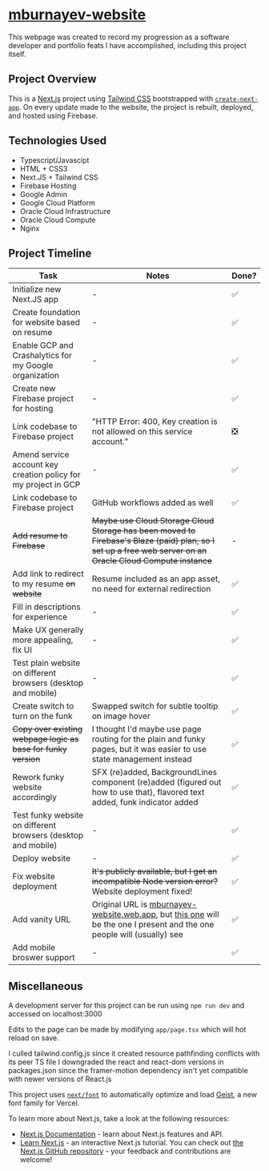 # [mburnayev-website](https://misha.burnayev.com)
This webpage was created to record my progression as a software developer and portfolio feats I have accomplished, including this project itself.

## Project Overview
This is a [Next.js](https://nextjs.org) project using [Tailwind CSS](https://tailwindcss.com/) bootstrapped with [`create-next-app`](https://nextjs.org/docs/app/api-reference/cli/create-next-app). On every update made to the website, the project is rebuilt, deployed, and hosted using Firebase.

## Technologies Used
- Typescript/Javascipt
- HTML + CSS3
- Next.JS + Tailwind CSS
- Firebase Hosting
- Google Admin
- Google Cloud Platform
- Oracle Cloud Infrastructure
- Oracle Cloud Compute
- Nginx

## Project Timeline
Task | Notes | Done?
--- | --- | ---
Initialize new Next.JS app | - | ✅
Create foundation for website based on resume | - | ✅
Enable GCP and Crashalytics for my Google organization | - | ✅
Create new Firebase project for hosting | - | ✅
Link codebase to Firebase project | "HTTP Error: 400, Key creation is not allowed on this service account." | ❎
Amend service account key creation policy for my project in GCP | - | ✅
Link codebase to Firebase project | GitHub workflows added as well | ✅
~~Add resume to Firebase~~ | ~~Maybe use Cloud Storage Cloud Storage has been moved to Firebase's Blaze (paid) plan, so I set up a free web server on an Oracle Cloud Compute instance~~ | -
Add link to redirect to my resume ~~on website~~ | Resume included as an app asset, no need for external redirection | ✅
Fill in descriptions for experience | - | ✅
Make UX generally more appealing, fix UI | - | ✅
Test plain website on different browsers (desktop and mobile) | - | ✅
Create switch to turn on the funk | Swapped switch for subtle tooltip on image hover | ✅
~~Copy over existing webpage logic as base for funky version~~ | I thought I'd maybe use page routing for the plain and funky pages, but it was easier to use state management instead| ✅
Rework funky website accordingly | SFX (re)added, BackgroundLines component (re)added (figured out how to use that), flavored text added, funk indicator added | ✅
Test funky website on different browsers (desktop and mobile) | - |  ✅
Deploy website | - | ✅
Fix website deployment | ~~It's publicly available, but I get an incompatible Node version error?~~ Website deployment fixed! | ✅
Add vanity URL | Original URL is [mburnayev-website.web.app](https://mburnayev-website.web.app), but [this one](https://misha.burnayev.com) will be the one I present and the one people will (usually) see  | ✅
Add mobile broswer support | - | ✅

## Miscellaneous
A development server for this project can be run using `npm run dev` and accessed on localhost:3000

Edits to the page can be made by modifying `app/page.tsx` which will hot reload on save.

I culled tailwind.config.js since it created resource pathfinding conflicts with its peer TS file
I downgraded the react and react-dom versions in packages.json since the framer-motion dependency isn't yet compatible with newer versions of React.js

This project uses [`next/font`](https://nextjs.org/docs/app/building-your-application/optimizing/fonts) to automatically optimize and load [Geist](https://vercel.com/font), a new font family for Vercel.

To learn more about Next.js, take a look at the following resources:
- [Next.js Documentation](https://nextjs.org/docs) - learn about Next.js features and API.
- [Learn Next.js](https://nextjs.org/learn) - an interactive Next.js tutorial.
You can check out [the Next.js GitHub repository](https://github.com/vercel/next.js) - your feedback and contributions are welcome!
